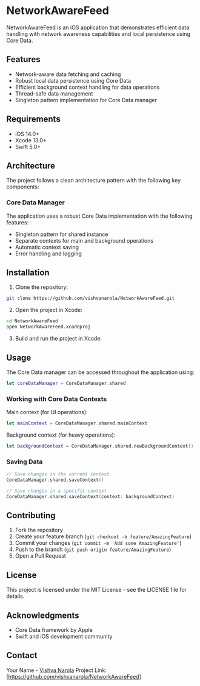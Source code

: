 # NetworkAwareFeed

NetworkAwareFeed is an iOS application that demonstrates efficient data handling with network awareness capabilities and local persistence using Core Data.

## Features

- Network-aware data fetching and caching
- Robust local data persistence using Core Data
- Efficient background context handling for data operations
- Thread-safe data management
- Singleton pattern implementation for Core Data manager

## Requirements

- iOS 14.0+
- Xcode 13.0+
- Swift 5.0+

## Architecture

The project follows a clean architecture pattern with the following key components:

### Core Data Manager

The application uses a robust Core Data implementation with the following features:

- Singleton pattern for shared instance
- Separate contexts for main and background operations
- Automatic context saving
- Error handling and logging

## Installation

1. Clone the repository:
```bash
git clone https://github.com/vishvanarola/NetworkAwareFeed.git
```

2. Open the project in Xcode:
```bash
cd NetworkAwareFeed
open NetworkAwareFeed.xcodeproj
```

3. Build and run the project in Xcode.

## Usage

The Core Data manager can be accessed throughout the application using:

```swift
let coreDataManager = CoreDataManager.shared
```

### Working with Core Data Contexts

Main context (for UI operations):
```swift
let mainContext = CoreDataManager.shared.mainContext
```

Background context (for heavy operations):
```swift
let backgroundContext = CoreDataManager.shared.newBackgroundContext()
```

### Saving Data

```swift
// Save changes in the current context
CoreDataManager.shared.saveContext()

// Save changes in a specific context
CoreDataManager.shared.saveContext(context: backgroundContext)
```

## Contributing

1. Fork the repository
2. Create your feature branch (`git checkout -b feature/AmazingFeature`)
3. Commit your changes (`git commit -m 'Add some AmazingFeature'`)
4. Push to the branch (`git push origin feature/AmazingFeature`)
5. Open a Pull Request

## License

This project is licensed under the MIT License - see the LICENSE file for details.

## Acknowledgments

- Core Data framework by Apple
- Swift and iOS development community

## Contact

Your Name - [Vishva Narola](https://in.linkedin.com/in/vishva-narola-608610230)
Project Link: [https://github.com/vishvanarola/NetworkAwareFeed] 
